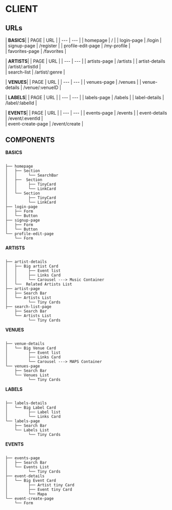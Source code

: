 # CLIENT

## URLs

| **BASICS**|
| PAGE | URL |
| --- | --- |
| homepage | / |
| login-page | /login |  
| signup-page | /register |
| profile-edit-page | /my-profile |  
| favorites-page | /favorites |

| **ARTISTS**|
| PAGE | URL |
| --- | --- |
| artists-page | /artists |
| artist-details | /artist/:artistId |  
| search-list | /artist/:genre |

| **VENUES**|
| PAGE | URL |
| --- | --- |
| venues-page | /venues |
| venue-details | /venue/:venueID |

| **LABELS**|
| PAGE | URL |
| --- | --- |
| labels-page | /labels |
| label-details | /label/:labelId |  

| **EVENTS**|
| PAGE | URL |
| --- | --- |
| events-page | /events |
| event-details | /event/:eventId |  
| event-create-page | /event/create |

## COMPONENTS

**BASICS**

```

├── homepage
│   ├── Section
│   │     └── SearchBar
│   ├──  Section
│   │     ├── TinyCard
│   │     └── LinkCard
│   └── Section
│         ├── TinyCard
│         └── LinkCard
├── login-page
│   ├── Form
│   └── Button
├── signup-page
│   ├── Form
│   └── Button
└── profile-edit-page
    └── Form
```

**ARTISTS**

```

├── artist-details
│   ├── Big artist Card
│   │     ├── Event list
│   │     ├── Links Card
│   │     └── Carousel ---> Music Container
│   └──  Related Artists List
├── artist-page
│   ├── Search Bar
│   └── Artists List
│         └── Tiny Cards
├── search-list-page
    ├── Search Bar
    └── Artists List
          └── Tiny Cards
```

**VENUES**

```

├── venue-details
│   └── Big Venue Card
│         ├── Event list
│         ├── Links Card
│         └── Carousel ---> MAPS Container
└── venues-page
    ├── Search Bar
    └── Venues List
          └── Tiny Cards

```

**LABELS**

```

├── labels-details
│   └── Big Label Card
│         ├── Label list
│         └── Links Card
└── labels-page
    ├── Search Bar
    └── Labels List
          └── Tiny Cards

```

**EVENTS**

```

├── events-page
│   ├── Search Bar
│   └── Events List
│         └── Tiny Cards
├── event-details
│   └── Big Event Card
│         ├── Artist tiny Card
│         ├── Event tiny Card
│         └── Mapa
└── event-create-page
    └── Form
    
```
